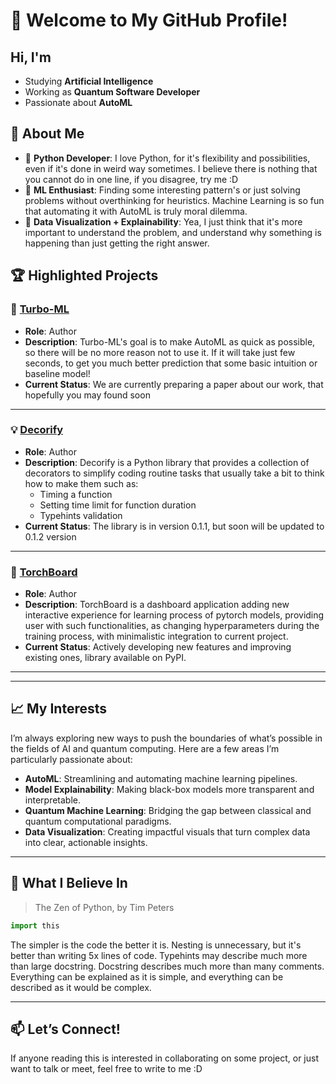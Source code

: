 # 👋 Welcome to My GitHub Profile!

## Hi, I'm

- Studying **Artificial Intelligence**
- Working as **Quantum Software Developer**
- Passionate about **AutoML**

## 🚀 About Me

- 🐍 **Python Developer**: I love Python, for it's flexibility and possibilities, even if it's done in weird way sometimes. I believe there is nothing that you cannot do in one line, if you disagree, try me :D
- 🌟 **ML Enthusiast**: Finding some interesting pattern's or just solving problems without overthinking for heuristics. Machine Learning is so fun that automating it with AutoML is truly moral dilemma.
- 🎨 **Data Visualization + Explainability**: Yea, I just think that it's more important to understand the problem, and understand why something is happening than just getting the right answer.

## 🏆 Highlighted Projects

### 🔧 **[Turbo-ML](https://github.com/Tole-k/Turbo-ML)**

- **Role**: Author  
- **Description**: Turbo-ML's goal is to make AutoML as quick as possible, so there will be no more reason not to use it. If it will take just few seconds, to get you much better prediction that some basic intuition or baseline model!
- **Current Status**: We are currently preparing a paper about our work, that hopefully you may found soon

---

### 💡 **[Decorify](https://github.com/Dawid64/decorify)**

- **Role**: Author  
- **Description**: Decorify is a Python library that provides a collection of decorators to simplify coding routine tasks that usually take a bit to think how to make them such as:
  - Timing a function
  - Setting time limit for function duration
  - Typehints validation
- **Current Status**: The library is in version 0.1.1, but soon will be updated to 0.1.2 version

---

### 🔮 **[TorchBoard](https://github.com/Dawid64/Torch-Board)**

- **Role**: Author  
- **Description**: TorchBoard is a dashboard application adding new interactive experience for learning process of pytorch models, providing user with such functionalities, as changing hyperparameters during the training process, with minimalistic integration to current project.
- **Current Status**: Actively developing new features and improving existing ones, library available on PyPI.

---

---

## 📈 My Interests

I’m always exploring new ways to push the boundaries of what’s possible in the fields of AI and quantum computing. Here are a few areas I’m particularly passionate about:

- **AutoML**: Streamlining and automating machine learning pipelines.
- **Model Explainability**: Making black-box models more transparent and interpretable.
- **Quantum Machine Learning**: Bridging the gap between classical and quantum computational paradigms.
- **Data Visualization**: Creating impactful visuals that turn complex data into clear, actionable insights.

---

## 🌟 What I Believe In

> The Zen of Python, by Tim Peters

```py
import this
```

The simpler is the code the better it is.
Nesting is unnecessary, but it's better than writing 5x lines of code. Typehints may describe much more than large docstring.
Docstring describes much more than many comments. Everything can be explained as it is simple, and everything can be described as it would be complex.

---

## 📫 Let’s Connect!

If anyone reading this is interested in collaborating on some project, or just want to talk or meet, feel free to write to me :D
